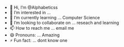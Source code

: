 - 👋 Hi, I’m @Alphabeticss
- 👀 I’m interested in ...
- 🌱 I’m currently learning ... Computer Science
- 💞️ I’m looking to collaborate on ... reseach and learning
- 📫 How to reach me ... email me
- 😄 Pronouns: ... Amazing
- ⚡ Fun fact: ... dont know one

<!---
Alphabeticss/Alphabeticss is a ✨ special ✨ repository because its `README.md` (this file) appears on your GitHub profile.
You can click the Preview link to take a look at your changes.
--->
